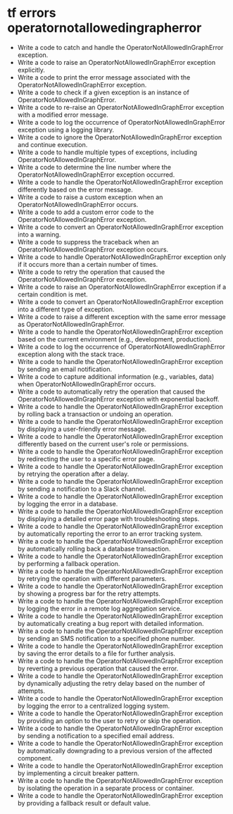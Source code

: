 # tf errors operatornotallowedingrapherror

- Write a code to catch and handle the OperatorNotAllowedInGraphError exception.
- Write a code to raise an OperatorNotAllowedInGraphError exception explicitly.
- Write a code to print the error message associated with the OperatorNotAllowedInGraphError exception.
- Write a code to check if a given exception is an instance of OperatorNotAllowedInGraphError.
- Write a code to re-raise an OperatorNotAllowedInGraphError exception with a modified error message.
- Write a code to log the occurrence of OperatorNotAllowedInGraphError exception using a logging library.
- Write a code to ignore the OperatorNotAllowedInGraphError exception and continue execution.
- Write a code to handle multiple types of exceptions, including OperatorNotAllowedInGraphError.
- Write a code to determine the line number where the OperatorNotAllowedInGraphError exception occurred.
- Write a code to handle the OperatorNotAllowedInGraphError exception differently based on the error message.
- Write a code to raise a custom exception when an OperatorNotAllowedInGraphError occurs.
- Write a code to add a custom error code to the OperatorNotAllowedInGraphError exception.
- Write a code to convert an OperatorNotAllowedInGraphError exception into a warning.
- Write a code to suppress the traceback when an OperatorNotAllowedInGraphError exception occurs.
- Write a code to handle OperatorNotAllowedInGraphError exception only if it occurs more than a certain number of times.
- Write a code to retry the operation that caused the OperatorNotAllowedInGraphError exception.
- Write a code to raise an OperatorNotAllowedInGraphError exception if a certain condition is met.
- Write a code to convert an OperatorNotAllowedInGraphError exception into a different type of exception.
- Write a code to raise a different exception with the same error message as OperatorNotAllowedInGraphError.
- Write a code to handle the OperatorNotAllowedInGraphError exception based on the current environment (e.g., development, production).
- Write a code to log the occurrence of OperatorNotAllowedInGraphError exception along with the stack trace.
- Write a code to handle the OperatorNotAllowedInGraphError exception by sending an email notification.
- Write a code to capture additional information (e.g., variables, data) when OperatorNotAllowedInGraphError occurs.
- Write a code to automatically retry the operation that caused the OperatorNotAllowedInGraphError exception with exponential backoff.
- Write a code to handle the OperatorNotAllowedInGraphError exception by rolling back a transaction or undoing an operation.
- Write a code to handle the OperatorNotAllowedInGraphError exception by displaying a user-friendly error message.
- Write a code to handle the OperatorNotAllowedInGraphError exception differently based on the current user's role or permissions.
- Write a code to handle the OperatorNotAllowedInGraphError exception by redirecting the user to a specific error page.
- Write a code to handle the OperatorNotAllowedInGraphError exception by retrying the operation after a delay.
- Write a code to handle the OperatorNotAllowedInGraphError exception by sending a notification to a Slack channel.
- Write a code to handle the OperatorNotAllowedInGraphError exception by logging the error in a database.
- Write a code to handle the OperatorNotAllowedInGraphError exception by displaying a detailed error page with troubleshooting steps.
- Write a code to handle the OperatorNotAllowedInGraphError exception by automatically reporting the error to an error tracking system.
- Write a code to handle the OperatorNotAllowedInGraphError exception by automatically rolling back a database transaction.
- Write a code to handle the OperatorNotAllowedInGraphError exception by performing a fallback operation.
- Write a code to handle the OperatorNotAllowedInGraphError exception by retrying the operation with different parameters.
- Write a code to handle the OperatorNotAllowedInGraphError exception by showing a progress bar for the retry attempts.
- Write a code to handle the OperatorNotAllowedInGraphError exception by logging the error in a remote log aggregation service.
- Write a code to handle the OperatorNotAllowedInGraphError exception by automatically creating a bug report with detailed information.
- Write a code to handle the OperatorNotAllowedInGraphError exception by sending an SMS notification to a specified phone number.
- Write a code to handle the OperatorNotAllowedInGraphError exception by saving the error details to a file for further analysis.
- Write a code to handle the OperatorNotAllowedInGraphError exception by reverting a previous operation that caused the error.
- Write a code to handle the OperatorNotAllowedInGraphError exception by dynamically adjusting the retry delay based on the number of attempts.
- Write a code to handle the OperatorNotAllowedInGraphError exception by logging the error to a centralized logging system.
- Write a code to handle the OperatorNotAllowedInGraphError exception by providing an option to the user to retry or skip the operation.
- Write a code to handle the OperatorNotAllowedInGraphError exception by sending a notification to a specified email address.
- Write a code to handle the OperatorNotAllowedInGraphError exception by automatically downgrading to a previous version of the affected component.
- Write a code to handle the OperatorNotAllowedInGraphError exception by implementing a circuit breaker pattern.
- Write a code to handle the OperatorNotAllowedInGraphError exception by isolating the operation in a separate process or container.
- Write a code to handle the OperatorNotAllowedInGraphError exception by providing a fallback result or default value.